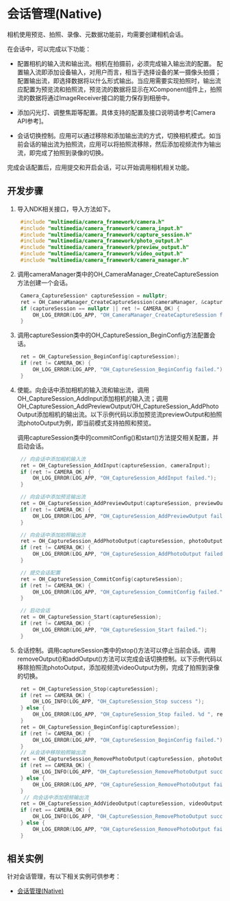 # 会话管理(Native)

相机使用预览、拍照、录像、元数据功能前，均需要创建相机会话。

在会话中，可以完成以下功能：

- 配置相机的输入流和输出流。相机在拍摄前，必须完成输入输出流的配置。
  配置输入流即添加设备输入，对用户而言，相当于选择设备的某一摄像头拍摄；配置输出流，即选择数据将以什么形式输出。当应用需要实现拍照时，输出流应配置为预览流和拍照流，预览流的数据将显示在XComponent组件上，拍照流的数据将通过ImageReceiver接口的能力保存到相册中。

- 添加闪光灯、调整焦距等配置。具体支持的配置及接口说明请参考[Camera API参考]。

- 会话切换控制。应用可以通过移除和添加输出流的方式，切换相机模式。如当前会话的输出流为拍照流，应用可以将拍照流移除，然后添加视频流作为输出流，即完成了拍照到录像的切换。

完成会话配置后，应用提交和开启会话，可以开始调用相机相关功能。

## 开发步骤
1. 导入NDK相关接口，导入方法如下。
     
   ```c++
    #include "multimedia/camera_framework/camera.h"
    #include "multimedia/camera_framework/camera_input.h"
    #include "multimedia/camera_framework/capture_session.h"
    #include "multimedia/camera_framework/photo_output.h"
    #include "multimedia/camera_framework/preview_output.h"
    #include "multimedia/camera_framework/video_output.h"
    #include "multimedia/camera_framework/camera_manager.h"
   ```

2. 调用cameraManager类中的OH_CameraManager_CreateCaptureSession方法创建一个会话。
     
   ```c++
    Camera_CaptureSession* captureSession = nullptr;
    ret = OH_CameraManager_CreateCaptureSession(cameraManager, &captureSession);
    if (captureSession == nullptr || ret != CAMERA_OK) {
        OH_LOG_ERROR(LOG_APP, "OH_CameraManager_CreateCaptureSession failed.");
    }
   ```

3. 调用captureSession类中的OH_CaptureSession_BeginConfig方法配置会话。
     
   ```c++
    ret = OH_CaptureSession_BeginConfig(captureSession);
    if (ret != CAMERA_OK) {
        OH_LOG_ERROR(LOG_APP, "OH_CaptureSession_BeginConfig failed.");
    }
   ```

4. 使能。向会话中添加相机的输入流和输出流，调用OH_CaptureSession_AddInput添加相机的输入流；调用OH_CaptureSession_AddPreviewOutput/OH_CaptureSession_AddPhotoOutput添加相机的输出流。以下示例代码以添加预览流previewOutput和拍照流photoOutput为例，即当前模式支持拍照和预览。

     调用captureSession类中的commitConfig()和start()方法提交相关配置，并启动会话。
     
   ```c++
    // 向会话中添加相机输入流
    ret = OH_CaptureSession_AddInput(captureSession, cameraInput);
    if (ret != CAMERA_OK) {
        OH_LOG_ERROR(LOG_APP, "OH_CaptureSession_AddInput failed.");
    }

    // 向会话中添加预览输出流
    ret = OH_CaptureSession_AddPreviewOutput(captureSession, previewOutput);
    if (ret != CAMERA_OK) {
        OH_LOG_ERROR(LOG_APP, "OH_CaptureSession_AddPreviewOutput failed.");
    }

    // 向会话中添加拍照输出流
    ret = OH_CaptureSession_AddPhotoOutput(captureSession, photoOutput);
    if (ret != CAMERA_OK) {
        OH_LOG_ERROR(LOG_APP, "OH_CaptureSession_AddPhotoOutput failed.");
    }

    // 提交会话配置
    ret = OH_CaptureSession_CommitConfig(captureSession);
    if (ret != CAMERA_OK) {
        OH_LOG_ERROR(LOG_APP, "OH_CaptureSession_CommitConfig failed.");
    }

    // 启动会话
    ret = OH_CaptureSession_Start(captureSession);
    if (ret != CAMERA_OK) {
        OH_LOG_ERROR(LOG_APP, "OH_CaptureSession_Start failed.");
    }
   ```

5. 会话控制。调用captureSession类中的stop()方法可以停止当前会话。调用removeOutput()和addOutput()方法可以完成会话切换控制。以下示例代码以移除拍照流photoOutput，添加视频流videoOutput为例，完成了拍照到录像的切换。
     
   ```c++
    ret = OH_CaptureSession_Stop(captureSession);
    if (ret == CAMERA_OK) {
        OH_LOG_INFO(LOG_APP, "OH_CaptureSession_Stop success ");
    } else {
        OH_LOG_ERROR(LOG_APP, "OH_CaptureSession_Stop failed. %d ", ret);
    }
    ret = OH_CaptureSession_BeginConfig(captureSession);
    if (ret != CAMERA_OK) {
        OH_LOG_ERROR(LOG_APP, "OH_CaptureSession_BeginConfig failed.");
    }
    // 从会话中移除拍照输出流
    ret = OH_CaptureSession_RemovePhotoOutput(captureSession, photoOutput);
    if (ret == CAMERA_OK) {
        OH_LOG_INFO(LOG_APP, "OH_CaptureSession_RemovePhotoOutput success ");
    } else {
        OH_LOG_ERROR(LOG_APP, "OH_CaptureSession_RemovePhotoOutput failed. %d ", ret);
    }
     // 向会话中添加视频输出流
    ret = OH_CaptureSession_AddVideoOutput(captureSession, videoOutput);
    if (ret == CAMERA_OK) {
        OH_LOG_INFO(LOG_APP, "OH_CaptureSession_RemovePhotoOutput success ");
    } else {
        OH_LOG_ERROR(LOG_APP, "OH_CaptureSession_RemovePhotoOutput failed. %d ", ret);
    }
   ```

## 相关实例

针对会话管理，有以下相关实例可供参考：
- [会话管理(Native)](https://gitee.com/openharmony/multimedia_camera_framework/tree/master/frameworks/native/camera/test/ndktest/camera_ndk_demo)